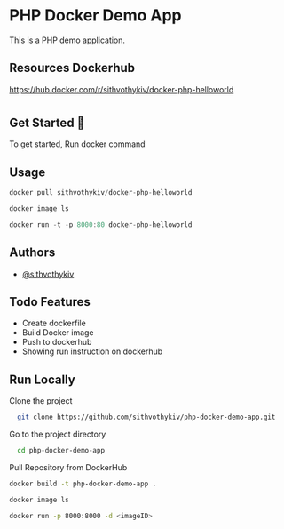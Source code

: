 
# PHP Docker Demo App
This is a PHP demo application. 


## Resources Dockerhub

https://hub.docker.com/r/sithvothykiv/docker-php-helloworld
#

## Get Started 🚀  
To get started, Run docker command 

   
## Usage  
~~~javascript  
docker pull sithvothykiv/docker-php-helloworld

docker image ls

docker run -t -p 8000:80 docker-php-helloworld

~~~  
  
## Authors  
- [@sithvothykiv](https://www.github.com/sithvothykiv)  
 
 
## Todo Features  
- Create dockerfile
- Build Docker image
- Push to dockerhub
- Showing run instruction on dockerhub
 
## Run Locally  
Clone the project  

~~~bash  
  git clone https://github.com/sithvothykiv/php-docker-demo-app.git
~~~

Go to the project directory  

~~~bash  
  cd php-docker-demo-app
~~~

Pull Repository from DockerHub  

~~~bash  
docker build -t php-docker-demo-app .

docker image ls

docker run -p 8000:8000 -d <imageID>

